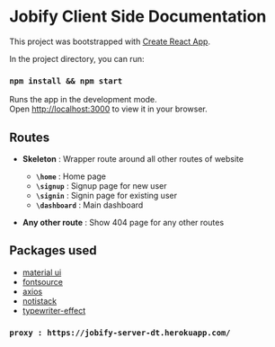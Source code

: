 # Jobify Client Side Documentation

This project was bootstrapped with [Create React App](https://github.com/facebook/create-react-app).

In the project directory, you can run:

### `npm install && npm start`

Runs the app in the development mode.\
Open [http://localhost:3000](http://localhost:3000) to view it in your browser.

## Routes

-   **Skeleton** : Wrapper route around all other routes of website

    -   **`\home`** : Home page
    -   **`\signup`** : Signup page for new user
    -   **`\signin`** : Signin page for existing user
    -   **`\dashboard`** : Main dashboard

-   **Any other route** : Show 404 page for any other routes

## Packages used

-   [material ui](https://mui.com/)
-   [fontsource](https://github.com/fontsource/fontsource)
-   [axios](https://axios-http.com/docs/intro)
-   [notistack](https://www.npmjs.com/package/notistack)
-   [typewriter-effect](https://www.npmjs.com/package/typewriter-effect)

### `proxy : https://jobify-server-dt.herokuapp.com/`

